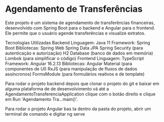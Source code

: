 # Agendamento de Transferências
Este projeto é um sistema de agendamento de transferências financeiras, desenvolvido com Spring Boot para o backend e Angular para o frontend. Ele permite que o usuário agende transferências e visualize extratos.

Tecnologias Utilizadas
Backend
Linguagem: Java 11
Framework: Spring Boot
Bibliotecas:
Spring Web
Spring Data JPA
Spring Security (para autenticação e autorização)
H2 Database (banco de dados em memória)
Lombok (para simplificar o código)
Frontend
Linguagem: TypeScript
Framework: Angular 16.2.13
Bibliotecas:
Angular Material (para componentes de UI)
RxJS (para manipulação de fluxos de dados assíncronos)
FormsModule (para formulários reativos e de template)


Para rodar o projeto backend depois que clonar o projeto do git e baixar em alguma plataforma de de desenvolvimento vá até a AgendamentoTransferenciaApplication clique com o botão direito e clique em  Run 'Agendamento Tra...main()'.

Para rodar  o projeto Angular bas ta dentro da pasta do projeto, abrir um terminal de comando e digitar ng serve


